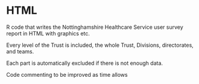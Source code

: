 HTML
====

R code that writes the Nottinghamshire Healthcare Service user survey report in HTML with graphics etc.

Every level of the Trust is included, the whole Trust, Divisions, directorates, and teams.

Each part is automatically excluded if there is not enough data.

Code commenting to be improved as time allows

